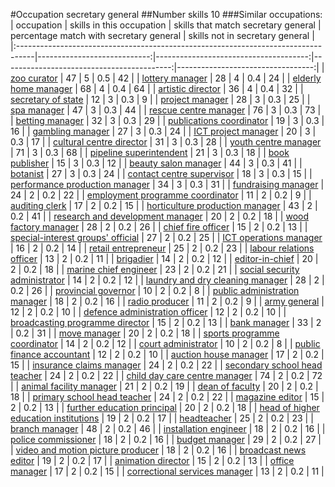#Occupation secretary general
##Number skills 10
###Similar occupations:
| occupation                                                                        |   skills in this occupation |   skills that match secretary general |   percentage match with secretary general |   skills not in secretary general |
|:----------------------------------------------------------------------------------|----------------------------:|--------------------------------------:|------------------------------------------:|----------------------------------:|
| [zoo curator](zoo_curator.md)                                                     |                          47 |                                     5 |                                       0.5 |                                42 |
| [lottery manager](lottery_manager.md)                                             |                          28 |                                     4 |                                       0.4 |                                24 |
| [elderly home manager](elderly_home_manager.md)                                   |                          68 |                                     4 |                                       0.4 |                                64 |
| [artistic director](artistic_director.md)                                         |                          36 |                                     4 |                                       0.4 |                                32 |
| [secretary of state](secretary_of_state.md)                                       |                          12 |                                     3 |                                       0.3 |                                 9 |
| [project manager](project_manager.md)                                             |                          28 |                                     3 |                                       0.3 |                                25 |
| [spa manager](spa_manager.md)                                                     |                          47 |                                     3 |                                       0.3 |                                44 |
| [rescue centre manager](rescue_centre_manager.md)                                 |                          76 |                                     3 |                                       0.3 |                                73 |
| [betting manager](betting_manager.md)                                             |                          32 |                                     3 |                                       0.3 |                                29 |
| [publications coordinator](publications_coordinator.md)                           |                          19 |                                     3 |                                       0.3 |                                16 |
| [gambling manager](gambling_manager.md)                                           |                          27 |                                     3 |                                       0.3 |                                24 |
| [ICT project manager](ICT_project_manager.md)                                     |                          20 |                                     3 |                                       0.3 |                                17 |
| [cultural centre director](cultural_centre_director.md)                           |                          31 |                                     3 |                                       0.3 |                                28 |
| [youth centre manager](youth_centre_manager.md)                                   |                          71 |                                     3 |                                       0.3 |                                68 |
| [pipeline superintendent](pipeline superintendent.md)                             |                          21 |                                     3 |                                       0.3 |                                18 |
| [book publisher](book_publisher.md)                                               |                          15 |                                     3 |                                       0.3 |                                12 |
| [beauty salon manager](beauty_salon_manager.md)                                   |                          44 |                                     3 |                                       0.3 |                                41 |
| [botanist](botanist.md)                                                           |                          27 |                                     3 |                                       0.3 |                                24 |
| [contact centre supervisor](contact_centre_supervisor.md)                         |                          18 |                                     3 |                                       0.3 |                                15 |
| [performance production manager](performance_production_manager.md)               |                          34 |                                     3 |                                       0.3 |                                31 |
| [fundraising manager](fundraising_manager.md)                                     |                          24 |                                     2 |                                       0.2 |                                22 |
| [employment programme coordinator](employment_programme_coordinator.md)           |                          11 |                                     2 |                                       0.2 |                                 9 |
| [auditing clerk](auditing_clerk.md)                                               |                          17 |                                     2 |                                       0.2 |                                15 |
| [horticulture production manager](horticulture_production_manager.md)             |                          43 |                                     2 |                                       0.2 |                                41 |
| [research and development manager](research_and_development_manager.md)           |                          20 |                                     2 |                                       0.2 |                                18 |
| [wood factory manager](wood_factory_manager.md)                                   |                          28 |                                     2 |                                       0.2 |                                26 |
| [chief fire officer](chief_fire_officer.md)                                       |                          15 |                                     2 |                                       0.2 |                                13 |
| [special-interest groups' official](special-interest_groups'_official.md)         |                          27 |                                     2 |                                       0.2 |                                25 |
| [ICT operations manager](ICT_operations_manager.md)                               |                          16 |                                     2 |                                       0.2 |                                14 |
| [retail entrepreneur](retail_entrepreneur.md)                                     |                          25 |                                     2 |                                       0.2 |                                23 |
| [labour relations officer](labour_relations_officer.md)                           |                          13 |                                     2 |                                       0.2 |                                11 |
| [brigadier](brigadier.md)                                                         |                          14 |                                     2 |                                       0.2 |                                12 |
| [editor-in-chief](editor-in-chief.md)                                             |                          20 |                                     2 |                                       0.2 |                                18 |
| [marine chief engineer](marine_chief_engineer.md)                                 |                          23 |                                     2 |                                       0.2 |                                21 |
| [social security administrator](social_security_administrator.md)                 |                          14 |                                     2 |                                       0.2 |                                12 |
| [laundry and dry cleaning manager](laundry_and_dry_cleaning_manager.md)           |                          28 |                                     2 |                                       0.2 |                                26 |
| [provincial governor](provincial_governor.md)                                     |                          10 |                                     2 |                                       0.2 |                                 8 |
| [public administration manager](public_administration_manager.md)                 |                          18 |                                     2 |                                       0.2 |                                16 |
| [radio producer](radio_producer.md)                                               |                          11 |                                     2 |                                       0.2 |                                 9 |
| [army general](army_general.md)                                                   |                          12 |                                     2 |                                       0.2 |                                10 |
| [defence administration officer](defence_administration_officer.md)               |                          12 |                                     2 |                                       0.2 |                                10 |
| [broadcasting programme director](broadcasting_programme_director.md)             |                          15 |                                     2 |                                       0.2 |                                13 |
| [bank manager](bank_manager.md)                                                   |                          33 |                                     2 |                                       0.2 |                                31 |
| [move manager](move_manager.md)                                                   |                          20 |                                     2 |                                       0.2 |                                18 |
| [sports programme coordinator](sports_programme_coordinator.md)                   |                          14 |                                     2 |                                       0.2 |                                12 |
| [court administrator](court_administrator.md)                                     |                          10 |                                     2 |                                       0.2 |                                 8 |
| [public finance accountant](public_finance_accountant.md)                         |                          12 |                                     2 |                                       0.2 |                                10 |
| [auction house manager](auction_house_manager.md)                                 |                          17 |                                     2 |                                       0.2 |                                15 |
| [insurance claims manager](insurance_claims_manager.md)                           |                          24 |                                     2 |                                       0.2 |                                22 |
| [secondary school head teacher](secondary_school_head_teacher.md)                 |                          24 |                                     2 |                                       0.2 |                                22 |
| [child day care centre manager](child_day_care_centre_manager.md)                 |                          74 |                                     2 |                                       0.2 |                                72 |
| [animal facility manager](animal_facility_manager.md)                             |                          21 |                                     2 |                                       0.2 |                                19 |
| [dean of faculty](dean_of_faculty.md)                                             |                          20 |                                     2 |                                       0.2 |                                18 |
| [primary school head teacher](primary_school_head_teacher.md)                     |                          24 |                                     2 |                                       0.2 |                                22 |
| [magazine editor](magazine_editor.md)                                             |                          15 |                                     2 |                                       0.2 |                                13 |
| [further education principal](further_education_principal.md)                     |                          20 |                                     2 |                                       0.2 |                                18 |
| [head of higher education institutions](head_of_higher_education_institutions.md) |                          19 |                                     2 |                                       0.2 |                                17 |
| [headteacher](headteacher.md)                                                     |                          25 |                                     2 |                                       0.2 |                                23 |
| [branch manager](branch_manager.md)                                               |                          48 |                                     2 |                                       0.2 |                                46 |
| [installation engineer](installation_engineer.md)                                 |                          18 |                                     2 |                                       0.2 |                                16 |
| [police commissioner](police_commissioner.md)                                     |                          18 |                                     2 |                                       0.2 |                                16 |
| [budget manager](budget_manager.md)                                               |                          29 |                                     2 |                                       0.2 |                                27 |
| [video and motion picture producer](video_and_motion_picture_producer.md)         |                          18 |                                     2 |                                       0.2 |                                16 |
| [broadcast news editor](broadcast_news_editor.md)                                 |                          19 |                                     2 |                                       0.2 |                                17 |
| [animation director](animation_director.md)                                       |                          15 |                                     2 |                                       0.2 |                                13 |
| [office manager](office_manager.md)                                               |                          17 |                                     2 |                                       0.2 |                                15 |
| [correctional services manager](correctional_services_manager.md)                 |                          13 |                                     2 |                                       0.2 |                                11 |
